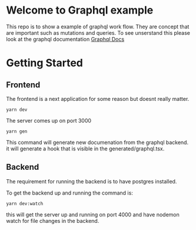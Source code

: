 # Welcome to Graphql example

This repo is to show a example of graphql work flow. They are concept that are important such as mutations and queries. To see unserstand this please look at the graphql documentation
[Graphql Docs](https://graphql.org/)


# Getting Started

## Frontend
The frontend is a next application for some reason but doesnt really matter. 

    yarn dev
   The server comes up on port 3000 

    yarn gen
   
   

 This command will generate new documenation from the graphql backend. it will generate a hook that is visible in the generated/graphql.tsx. 

## Backend
The requirement for running the backend is to have postgres installed.

To get the backend up and running the command is:

    yarn dev:watch



this will get the server up and running on port 4000 and have nodemon watch for file changes in the backend.
